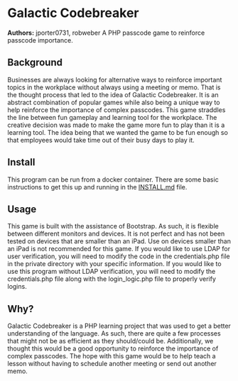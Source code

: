 # Galactic Codebreaker
**Authors:** jporter0731, robweber
A PHP passcode game to reinforce passcode importance.
## Background
Businesses are always looking for alternative ways to reinforce important topics in the workplace without always using a meeting or memo. That is the thought process that led to the idea of Galactic Codebreaker. It is an abstract combination of popular games while also being a unique way to help reinforce the importance of complex passcodes. This game straddles the line between fun gameplay and learning tool for the workplace. The creative decision was made to make the game more fun to play than it is a learning tool. The idea being that we wanted the game to be fun enough so that employees would take time out of their busy days to play it.
## Install
This program can be run from a docker container. There are some basic instructions to get this up and running in the [INSTALL.md]( https://github.com/jporter0731/cybergame/blob/master/INSTALL.md) file. 
## Usage
This game is built with the assistance of Bootstrap. As such, it is flexible between different monitors and devices. It is not perfect and has not been tested on devices that are smaller than an iPad. Use on devices smaller than an iPad is not recommended for this game.
If you would like to use LDAP for user verification, you will need to modify the code in the credentials.php file in the private directory with your specific information. If you would like to use this program without LDAP verification, you will need to modify the credentials.php file along with the login_logic.php file to properly verify logins.
## Why?
Galactic Codebreaker is a PHP learning project that was used to get a better understanding of the language. As such, there are quite a few processes that might not be as efficient as they should/could be. Additionally, we thought this would be a good opportunity to reinforce the importance of complex passcodes. The hope with this game would be to help teach a lesson without having to schedule another meeting or send out another memo.
